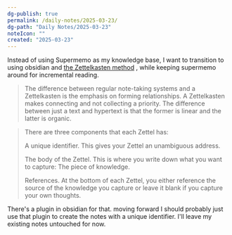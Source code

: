 ```yaml
---
dg-publish: true
permalink: /daily-notes/2025-03-23/
dg-path: "Daily Notes/2025-03-23"
noteIcon: ""
created: "2025-03-23"
---
```

Instead of using Supermemo as my knowledge base, I want to transition to using obsidian and [the Zettelkasten method](https://zettelkasten.de/introduction/) , while keeping supermemo around for incremental reading. 

> The difference between regular note-taking systems and a Zettelkasten is the emphasis on forming relationships. A Zettelkasten makes connecting and not collecting a priority. The difference between just a text and hypertext is that the former is linear and the latter is organic.

>There are three components that each Zettel has:
>
>A unique identifier. This gives your Zettel an unambiguous address.
>
>The body of the Zettel. This is where you write down what you want to capture: The piece of knowledge.
>
>References. At the bottom of each Zettel, you either reference the source of the knowledge you capture or leave it blank if you capture your own thoughts.

There's a plugin in obsidian for that. moving forward I should probably just use that plugin to create the notes with a unique identifier. I'll leave my existing notes untouched for now. 

